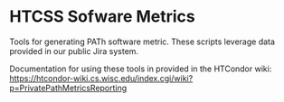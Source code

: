 # HTCSS Sofware Metrics

Tools for generating PATh software metric. These scripts leverage data provided
in our public Jira system.

Documentation for using these tools in provided in the HTCondor wiki: https://htcondor-wiki.cs.wisc.edu/index.cgi/wiki?p=PrivatePathMetricsReporting
